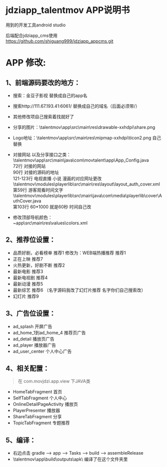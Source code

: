 # jdziapp_talentmov APP说明书
  用到的开发工具android studio<br>
  
  后端配合jdziapp_cms使用 https://github.com/shiguang999/jdziapp_appcms.git<br>

# APP 修改:
## 1、前端源码要改的地方：
+ 搜索：金豆子影视  替换成自己的app名
+ 搜索http://111.67.193.41:6061/  替换成自己的域名（后面必须带/）
+ 其他修改项自己搜索着找就好了

+ 分享的图片：\talentmov\app\src\main\res\drawable-xxhdpi\share.png
+ Logo地址：\talentmov\app\src\main\res\mipmap-xxhdpi\ticon2.png  自己替换
+ 对接网站 以及分享接口之类：<br>
\talentmov\app\src\main\java\com\movtalent\app\App_Config.java<br>
72行  对接的网站<br>
90行  对接的源码的地址<br>
121-123行  电视直播  小说  漫画的对应网址更改<br>
\talentmov\modules\playerlib\src\main\res\layout\layout_auth_cover.xml<br>
第59行  游客观看时间文字  <br>
\talentmov\modules\playerlib\src\main\java\com\media\playerlib\cover\AuthCover.java<br>
第103行  60*1000  就是60秒   时间自己改<br>
+ 修改顶部导航颜色：<br>
~app\src\main\res\values\colors.xml<br>

## 2、推荐位设置：
+ 品质好剧，必看榜单  推荐1 修改为：WEB端热播推荐 推荐1<br>
+ 正在上映  推荐7<br>
+ 火热更新，好剧不断  推荐2<br>
+ 最新电影  推荐3<br>
+ 最新电视剧  推荐4<br>
+ 最新动漫  推荐5<br>
+ 最新综艺  推荐6  （名字源码我改了幻灯片推荐   名字你们自己搜索改）<br>
+ 幻灯片  推荐9<br>

## 3、广告位设置：
+ ad_splash     开屏广告<br>
+ ad_home_1到ad_home_4   推荐页广告<br>
+ ad_detail   播放页广告<br>
+ ad_player   播放器广告<br>
+ ad_user_center   个人中心广告<br>

## 4、相关配置：
> 在 com.movjdzi.app.view 下JAVA类
+ HomeTabFragment 首页<br>
+ SelfTabFragment 个人中心<br>
+ OnlineDetailPageActivity 播放页<br>
+ PlayerPresenter 播放器<br>
+ ShareTabFragment 分享<br>
+ TopicTabFragment 专题推荐<br>

## 5、编译：
+ 右边点击 gradle --> app --> Tasks --> build --> assembleRelease
+ \talentmov\app\build\outputs\apk\  编译了在这个文件夹里
